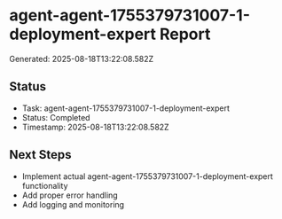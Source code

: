 # agent-agent-1755379731007-1-deployment-expert Report

Generated: 2025-08-18T13:22:08.582Z

## Status
- Task: agent-agent-1755379731007-1-deployment-expert
- Status: Completed
- Timestamp: 2025-08-18T13:22:08.582Z

## Next Steps
- Implement actual agent-agent-1755379731007-1-deployment-expert functionality
- Add proper error handling
- Add logging and monitoring
